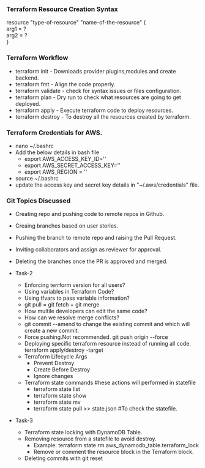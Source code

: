 ### Terraform Resource Creation Syntax
resource "type-of-resource" "name-of-the-resource" {  
    arg1 = ?   
    arg2 = ?   
}   

### Terraform Workflow   
* terraform init  -  Downloads provider plugins,modules and create backend.   
* terraform fmt   - Align the code properly.     
* terraform validate - check for syntax issues or files configuration.   
* terraform plan - Dry run to check what resources are going to get deployed.   
* terraform apply - Execute terraform code to deploy resources.   
* terraform destroy - To destroy all the resources created by terraform.    

### Terraform Credentials for AWS.   
* nano ~/.bashrc   
* Add the below details in bash file     
   - export AWS_ACCESS_KEY_ID=''      
   - export AWS_SECRET_ACCESS_KEY=''     
   - export AWS_REGION = ''   
* source ~/.bashrc     
* update the access key and secret key details in  "~/.aws/credentials" file.

### Git Topics Discussed
* Creating repo and pushing code to remote repos in Github.   
* Creaing branches based on user stories.    
* Pushing the branch to remote repo and raising the Pull Request.      
* Inviting collaborators and assign as reviewer for approval.     
* Deleting the branches once the PR is approved and merged.  


* Task-2  
   - Enforcing terrform version for all users?  
   - Using variables in Terraform Code?     
   - Using tfvars to pass variable information?  
   - git pull = git fetch + git merge 
   - How multile developers can edit the same code?       
   - How can we resolve merge conflicts?     
   - git commit --amend  to change the existing commit and which will create a new commit.    
   - Force pushing.Not recommended. git push origin <branch-name> --force    
   - Deploying specific terraform resource instead of running all code.     
      terraform apply/destroy -target <resource>   
   - Terraform Lifecycle Args    
      - Prevent Destroy   
      - Create Before Destroy   
      - Ignore changes   
   - Terraform state commands    #hese actions will performed in statefile   
      - terraform state list       
      - terraform state show <resource>     
      - terraform state mv<resource-old-name> <resource-new-name>    
      - terraform state pull >> state.json  #To check the statefile.  

* Task-3
   - Terraform state locking with DynamoDB Table.
   - Removing resource from a statefile to avoid  destroy.
      - Example: terraform state rm aws_dynamodb_table.terraform_lock
      - Remove or comment the resource block in the Terraform block.
   - Deleting commits with git reset 

    


